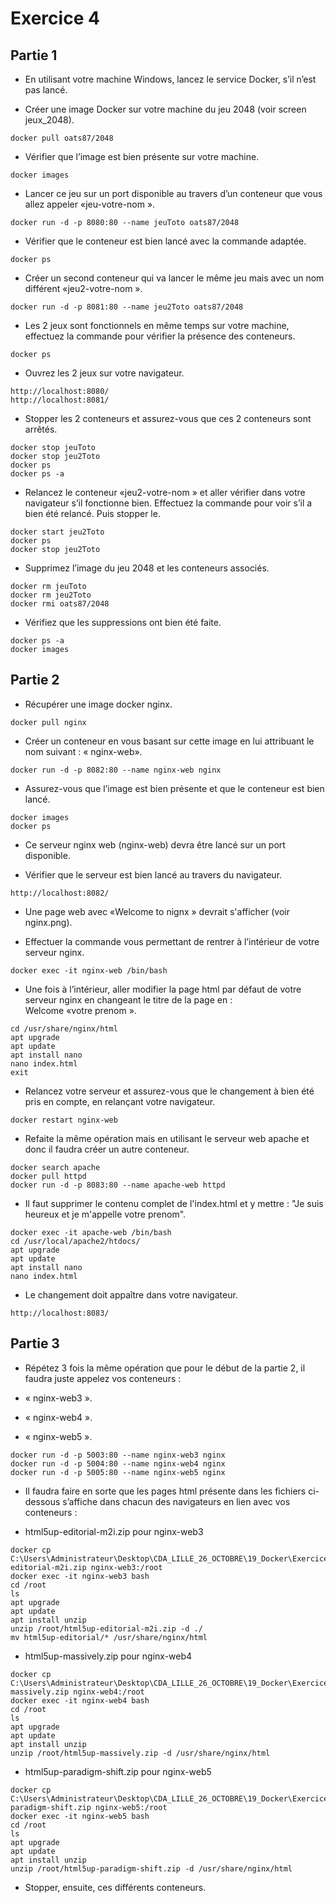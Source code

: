 # Exercice 4

## Partie 1

- En utilisant votre machine Windows, lancez le service Docker, s’il n’est pas lancé.

- Créer une image Docker sur votre machine du jeu 2048 (voir screen jeux_2048).

```
docker pull oats87/2048
```

- Vérifier que l’image est bien présente sur votre machine.

```
docker images
```

- Lancer ce jeu sur un port disponible au travers d’un conteneur que vous allez appeler «jeu-votre-nom ».

```
docker run -d -p 8080:80 --name jeuToto oats87/2048
```

- Vérifier que le conteneur est bien lancé avec la commande adaptée.

```
docker ps
```

- Créer un second conteneur qui va lancer le même jeu mais avec un nom différent «jeu2-votre-nom ».

```
docker run -d -p 8081:80 --name jeu2Toto oats87/2048
```

- Les 2 jeux sont fonctionnels en même temps sur votre machine, effectuez la commande pour vérifier la présence des conteneurs.

```
docker ps
```

- Ouvrez les 2 jeux sur votre navigateur.

```
http://localhost:8080/
http://localhost:8081/
```

- Stopper les 2 conteneurs et assurez-vous que ces 2 conteneurs sont arrêtés.

```
docker stop jeuToto
docker stop jeu2Toto
docker ps
docker ps -a
```

- Relancez le conteneur «jeu2-votre-nom » et aller vérifier dans votre navigateur s’il fonctionne bien. Effectuez la commande pour voir s’il a bien été relancé. Puis stopper le.

```
docker start jeu2Toto
docker ps
docker stop jeu2Toto
```

- Supprimez l’image du jeu 2048 et les conteneurs associés.

```
docker rm jeuToto
docker rm jeu2Toto
docker rmi oats87/2048
```

- Vérifiez que les suppressions ont bien été faite.

```
docker ps -a
docker images
```

## Partie 2

- Récupérer une image docker nginx.

```
docker pull nginx
```

- Créer un conteneur en vous basant sur cette image en lui attribuant le nom suivant : « nginx-web».

```
docker run -d -p 8082:80 --name nginx-web nginx
```

- Assurez-vous que l’image est bien présente et que le conteneur est bien lancé.

```
docker images
docker ps
```

- Ce serveur nginx web (nginx-web) devra être lancé sur un port disponible.

- Vérifier que le serveur est bien lancé au travers du navigateur.

```
http://localhost:8082/
```

- Une page web avec «Welcome to nignx » devrait s'afficher (voir nginx.png).

- Effectuer la commande vous permettant de rentrer à l’intérieur de votre serveur nginx.

```
docker exec -it nginx-web /bin/bash
```

- Une fois à l’intérieur, aller modifier la page html par défaut de votre serveur nginx en changeant le titre de la page en :  
  Welcome «votre prenom ».

```
cd /usr/share/nginx/html
apt upgrade
apt update
apt install nano
nano index.html
exit
```

- Relancez votre serveur et assurez-vous que le changement à bien été pris en compte, en relançant votre navigateur.

```
docker restart nginx-web
```

- Refaite la même opération mais en utilisant le serveur web apache et donc il faudra créer un autre conteneur.

```
docker search apache
docker pull httpd
docker run -d -p 8083:80 --name apache-web httpd
```

- Il faut supprimer le contenu complet de l'index.html et y mettre : "Je suis heureux et je m'appelle votre prenom".

```
docker exec -it apache-web /bin/bash
cd /usr/local/apache2/htdocs/
apt upgrade
apt update
apt install nano
nano index.html
```

- Le changement doit appaître dans votre navigateur.

```
http://localhost:8083/
```

## Partie 3

- Répétez 3 fois la même opération que pour le début de la partie 2, il faudra juste appelez vos conteneurs :

- « nginx-web3 ».

- « nginx-web4 ».

- « nginx-web5 ».

```
docker run -d -p 5003:80 --name nginx-web3 nginx
docker run -d -p 5004:80 --name nginx-web4 nginx
docker run -d -p 5005:80 --name nginx-web5 nginx
```

- Il faudra faire en sorte que les pages html présente dans les fichiers ci-dessous s’affiche dans chacun des navigateurs en lien avec vos conteneurs :

- html5up-editorial-m2i.zip pour nginx-web3

```
docker cp C:\Users\Administrateur\Desktop\CDA_LILLE_26_OCTOBRE\19_Docker\Exercice\files_tp_conteneur\html5up-editorial-m2i.zip nginx-web3:/root
docker exec -it nginx-web3 bash
cd /root
ls
apt upgrade
apt update
apt install unzip
unzip /root/html5up-editorial-m2i.zip -d ./
mv html5up-editorial/* /usr/share/nginx/html
```

- html5up-massively.zip pour nginx-web4

```
docker cp C:\Users\Administrateur\Desktop\CDA_LILLE_26_OCTOBRE\19_Docker\Exercice\files_tp_conteneur\html5up-massively.zip nginx-web4:/root
docker exec -it nginx-web4 bash
cd /root
ls
apt upgrade
apt update
apt install unzip
unzip /root/html5up-massively.zip -d /usr/share/nginx/html
```

- html5up-paradigm-shift.zip pour nginx-web5

```
docker cp C:\Users\Administrateur\Desktop\CDA_LILLE_26_OCTOBRE\19_Docker\Exercice\files_tp_conteneur\html5up-paradigm-shift.zip nginx-web5:/root
docker exec -it nginx-web5 bash
cd /root
ls
apt upgrade
apt update
apt install unzip
unzip /root/html5up-paradigm-shift.zip -d /usr/share/nginx/html
```

- Stopper, ensuite, ces différents conteneurs.
